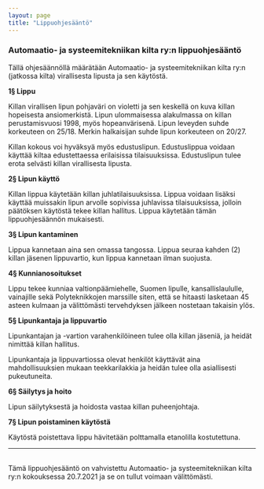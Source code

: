 ```yaml
---
layout: page
title: "Lippuohjesääntö"
---
```

### Automaatio- ja systeemitekniikan kilta ry:n lippuohjesääntö

Tällä ohjesäännöllä määrätään Automaatio- ja systeemitekniikan kilta ry:n (jatkossa kilta) virallisesta lipusta ja sen käytöstä.

**1§ Lippu**

Killan virallisen lipun pohjaväri on violetti ja sen keskellä on kuva killan hopeisesta ansiomerkistä. Lipun ulommaisessa alakulmassa on killan perustamisvuosi 1998, myös hopeanvärisenä. Lipun leveyden suhde korkeuteen on 25/18. Merkin halkaisijan suhde lipun korkeuteen on 20/27. 

Killan kokous voi hyväksyä myös edustuslipun. Edustuslippua voidaan käyttää kiltaa edustettaessa erilaisissa tilaisuuksissa. Edustuslipun tulee erota selvästi killan virallisesta lipusta. 

**2§ Lipun käyttö**

Killan lippua käytetään killan juhlatilaisuuksissa. Lippua voidaan lisäksi käyttää muissakin lipun arvolle sopivissa juhlavissa tilaisuuksissa, jolloin päätöksen käytöstä tekee killan hallitus. Lippua käytetään tämän lippuohjesäännön mukaisesti.

**3§ Lipun kantaminen**

Lippua kannetaan aina sen omassa tangossa. Lippua seuraa kahden (2) killan jäsenen lippuvartio, kun lippua kannetaan ilman suojusta.

**4§ Kunnianosoitukset**

Lippu tekee kunniaa valtionpäämiehelle, Suomen lipulle, kansallislaululle, vainajille sekä Polyteknikkojen marssille siten, että se hitaasti lasketaan 45 asteen kulmaan ja välittömästi tervehdyksen jälkeen nostetaan takaisin ylös.

**5§ Lipunkantaja ja lippuvartio**

Lipunkantajan ja -vartion varahenkilöineen tulee olla killan jäseniä, ja heidät nimittää killan hallitus.

Lipunkantaja ja lippuvartiossa olevat henkilöt käyttävät aina mahdollisuuksien mukaan teekkarilakkia ja heidän tulee olla asiallisesti pukeutuneita.

**6§ Säilytys ja hoito**

Lipun säilytyksestä ja hoidosta vastaa killan puheenjohtaja.

**7§ Lipun poistaminen käytöstä**

Käytöstä poistettava lippu hävitetään polttamalla etanolilla kostutettuna.

---
<br>
Tämä lippuohjesääntö on vahvistettu Automaatio- ja systeemitekniikan kilta ry:n kokouksessa 20.7.2021 ja se on tullut voimaan välittömästi.
